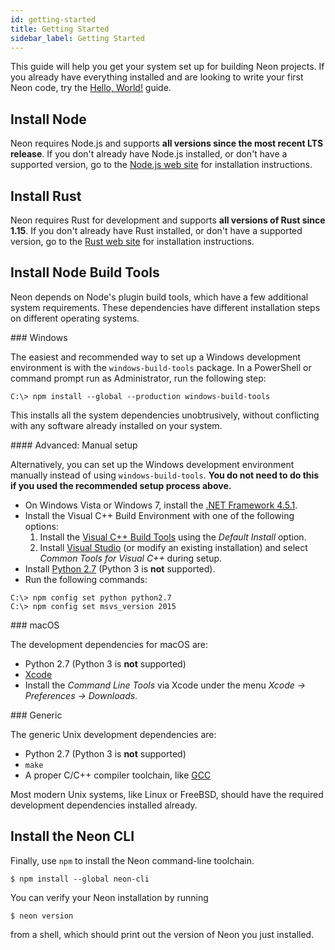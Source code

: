 ```yaml
---
id: getting-started
title: Getting Started
sidebar_label: Getting Started
---
```


This guide will help you get your system set up for building Neon projects. If you already have everything installed and are looking to write your first Neon code, try the [Hello, World!](../hello-world/) guide.

## Install Node

Neon requires Node.js and supports **all versions since the most recent LTS release**. If you don't already have Node.js installed, or don't have a supported version, go to the [Node.js web site](https://nodejs.org/) for installation instructions.

## Install Rust

Neon requires Rust for development and supports **all versions of Rust since 1.15**. If you don't already have Rust installed, or don't have a supported version, go to the [Rust web site](https://www.rust-lang.org/install.html) for installation instructions.

## Install Node Build Tools

Neon depends on Node's plugin build tools, which have a few additional system requirements. These dependencies have different installation steps on different operating systems.

<div id="windows-installation-instructions" class="toggle toggle-disabled">
### Windows

The easiest and recommended way to set up a Windows development environment is with the `windows-build-tools` package. In a PowerShell or command prompt run as Administrator, run the following step:

```shell
C:\> npm install --global --production windows-build-tools
```

This installs all the system dependencies unobtrusively, without conflicting with any software already installed on your system.

<div class="toggle toggle-disabled">
#### Advanced: Manual setup

Alternatively, you can set up the Windows development environment manually instead of using `windows-build-tools`. **You do not need to do this if you used the recommended setup process above.**

  * On Windows Vista or Windows 7, install the [.NET Framework 4.5.1](http://www.microsoft.com/en-us/download/details.aspx?id=40773).
  * Install the Visual C++ Build Environment with one of the following options:
    1. Install the [Visual C++ Build Tools](http://landinghub.visualstudio.com/visual-cpp-build-tools) using the _Default Install_ option.
    1. Install [Visual Studio](https://www.visualstudio.com/products/visual-studio-community-vs) (or modify an existing installation) and select _Common Tools for Visual C++_ during setup.
  * Install [Python 2.7](https://www.python.org/downloads/) (Python 3 is **not** supported).
  * Run the following commands:

```shell
C:\> npm config set python python2.7
C:\> npm config set msvs_version 2015
```
</div>
</div>

<script>
$(function() {
  if (navigator.platform.startsWith("Win")) {
    $('#windows-installation-instructions').toggleClass('toggle-disabled');
  }
})
</script>

<div id="macos-installation-instructions" class="toggle toggle-disabled">
### macOS

The development dependencies for macOS are:

  * Python 2.7 (Python 3 is **not** supported)
  * [Xcode](https://developer.apple.com/xcode/download/)
  * Install the _Command Line Tools_ via Xcode under the menu _Xcode &rarr; Preferences &rarr; Downloads_.
</div>

<script>
$(function() {
  if (navigator.platform.startsWith("Mac"))
    $('#macos-installation-instructions').toggleClass('toggle-disabled');
})
</script>

<div id="generic-installation-instructions" class="toggle toggle-disabled">
### Generic

The generic Unix development dependencies are:

  * Python 2.7 (Python 3 is **not** supported)
  * `make`
  * A proper C/C++ compiler toolchain, like [GCC](https://gcc.gnu.org/)

Most modern Unix systems, like Linux or FreeBSD, should have the required development dependencies installed already.
</div>

<script>
$(function() {
  if (!navigator.platform.startsWith("Win") && !navigator.platform.startsWith("Mac"))
    $('#generic-installation-instructions').toggleClass('toggle-disabled');
})
</script>

## Install the Neon CLI

Finally, use `npm` to install the Neon command-line toolchain.

```shell
$ npm install --global neon-cli
```

You can verify your Neon installation by running

```shell
$ neon version
```

from a shell, which should print out the version of Neon you just installed.